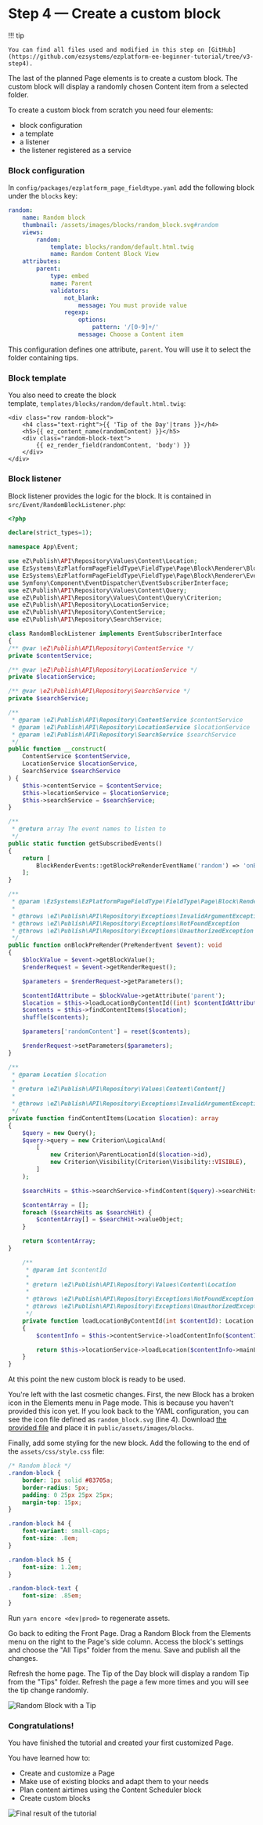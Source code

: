 # Step 4 — Create a custom block

!!! tip

    You can find all files used and modified in this step on [GitHub](https://github.com/ezsystems/ezplatform-ee-beginner-tutorial/tree/v3-step4).

The last of the planned Page elements is to create a custom block.
The custom block will display a randomly chosen Content item from a selected folder.

To create a custom block from scratch you need four elements:

- block configuration
- a template
- a listener
- the listener registered as a service

### Block configuration

In `config/packages/ezplatform_page_fieldtype.yaml` add the following block under the `blocks` key:

``` yaml hl_lines="10"
random:
    name: Random block
    thumbnail: /assets/images/blocks/random_block.svg#random
    views:
        random:
            template: blocks/random/default.html.twig
            name: Random Content Block View
    attributes:
        parent:
            type: embed
            name: Parent
            validators:
                not_blank:
                    message: You must provide value
                regexp:
                    options:
                        pattern: '/[0-9]+/'
                    message: Choose a Content item
```

This configuration defines one attribute, `parent`. You will use it to select the folder containing tips.

### Block template

You also need to create the block template, `templates/blocks/random/default.html.twig`:

``` html+twig
<div class="row random-block">
    <h4 class="text-right">{{ 'Tip of the Day'|trans }}</h4>
    <h5>{{ ez_content_name(randomContent) }}</h5>
    <div class="random-block-text">
        {{ ez_render_field(randomContent, 'body') }}
    </div>
</div>
```

### Block listener

Block listener provides the logic for the block. It is contained in `src/Event/RandomBlockListener.php`:

``` php
<?php

declare(strict_types=1);

namespace App\Event;

use eZ\Publish\API\Repository\Values\Content\Location;
use EzSystems\EzPlatformPageFieldType\FieldType\Page\Block\Renderer\BlockRenderEvents;
use EzSystems\EzPlatformPageFieldType\FieldType\Page\Block\Renderer\Event\PreRenderEvent;
use Symfony\Component\EventDispatcher\EventSubscriberInterface;
use eZ\Publish\API\Repository\Values\Content\Query;
use eZ\Publish\API\Repository\Values\Content\Query\Criterion;
use eZ\Publish\API\Repository\LocationService;
use eZ\Publish\API\Repository\ContentService;
use eZ\Publish\API\Repository\SearchService;

class RandomBlockListener implements EventSubscriberInterface
{
/** @var \eZ\Publish\API\Repository\ContentService */
private $contentService;

/** @var \eZ\Publish\API\Repository\LocationService */
private $locationService;

/** @var \eZ\Publish\API\Repository\SearchService */
private $searchService;

/**
 * @param \eZ\Publish\API\Repository\ContentService $contentService
 * @param \eZ\Publish\API\Repository\LocationService $locationService
 * @param \eZ\Publish\API\Repository\SearchService $searchService
 */
public function __construct(
    ContentService $contentService,
    LocationService $locationService,
    SearchService $searchService
) {
    $this->contentService = $contentService;
    $this->locationService = $locationService;
    $this->searchService = $searchService;
}

/**
 * @return array The event names to listen to
 */
public static function getSubscribedEvents()
{
    return [
        BlockRenderEvents::getBlockPreRenderEventName('random') => 'onBlockPreRender',
    ];
}

/**
 * @param \EzSystems\EzPlatformPageFieldType\FieldType\Page\Block\Renderer\Event\PreRenderEvent $event
 *
 * @throws \eZ\Publish\API\Repository\Exceptions\InvalidArgumentException
 * @throws \eZ\Publish\API\Repository\Exceptions\NotFoundException
 * @throws \eZ\Publish\API\Repository\Exceptions\UnauthorizedException
 */
public function onBlockPreRender(PreRenderEvent $event): void
{
    $blockValue = $event->getBlockValue();
    $renderRequest = $event->getRenderRequest();

    $parameters = $renderRequest->getParameters();

    $contentIdAttribute = $blockValue->getAttribute('parent');
    $location = $this->loadLocationByContentId((int) $contentIdAttribute->getValue());
    $contents = $this->findContentItems($location);
    shuffle($contents);

    $parameters['randomContent'] = reset($contents);

    $renderRequest->setParameters($parameters);
}

/**
 * @param Location $location
 *
 * @return \eZ\Publish\API\Repository\Values\Content\Content[]
 *
 * @throws \eZ\Publish\API\Repository\Exceptions\InvalidArgumentException
 */
private function findContentItems(Location $location): array
{
    $query = new Query();
    $query->query = new Criterion\LogicalAnd(
        [
            new Criterion\ParentLocationId($location->id),
            new Criterion\Visibility(Criterion\Visibility::VISIBLE),
        ]
    );

    $searchHits = $this->searchService->findContent($query)->searchHits;

    $contentArray = [];
    foreach ($searchHits as $searchHit) {
        $contentArray[] = $searchHit->valueObject;
    }

    return $contentArray;
}

    /**
     * @param int $contentId
     *
     * @return \eZ\Publish\API\Repository\Values\Content\Location
     *
     * @throws \eZ\Publish\API\Repository\Exceptions\NotFoundException
     * @throws \eZ\Publish\API\Repository\Exceptions\UnauthorizedException
     */
    private function loadLocationByContentId(int $contentId): Location
    {
        $contentInfo = $this->contentService->loadContentInfo($contentId);

        return $this->locationService->loadLocation($contentInfo->mainLocationId);
    }
}
```

At this point the new custom block is ready to be used.

You're left with the last cosmetic changes. First, the new Block has a broken icon in the Elements menu in Page mode.
This is because you haven't provided this icon yet. If you look back to the YAML configuration, you can see the icon file defined as `random_block.svg` (line 4). Download [the provided file](https://github.com/ezsystems/ezplatform-ee-beginner-tutorial/blob/v3-step4/public/assets/images/blocks/random_block.svg) and place it in `public/assets/images/blocks`.

Finally, add some styling for the new block. Add the following to the end of the `assets/css/style.css` file:

``` css
/* Random block */
.random-block {
    border: 1px solid #83705a;
    border-radius: 5px;
    padding: 0 25px 25px 25px;
    margin-top: 15px;
}

.random-block h4 {
    font-variant: small-caps;
    font-size: .8em;
}

.random-block h5 {
    font-size: 1.2em;
}

.random-block-text {
    font-size: .85em;
}
```

Run `yarn encore <dev|prod>` to regenerate assets.

Go back to editing the Front Page. Drag a Random Block from the Elements menu on the right to the Page's side column.
Access the block's settings and choose the "All Tips" folder from the menu. Save and publish all the changes.

Refresh the home page. The Tip of the Day block will display a random Tip from the "Tips" folder.
Refresh the page a few more times and you will see the tip change randomly.

![Random Block with a Tip](img/enterprise_tut_random_block.png "Random Block with a Tip")

### Congratulations!

You have finished the tutorial and created your first customized Page.

You have learned how to:

- Create and customize a Page
- Make use of existing blocks and adapt them to your needs
- Plan content airtimes using the Content Scheduler block
- Create custom blocks

![Final result of the tutorial](img/enterprise_tut_main_screen.png "Final result of the tutorial")
